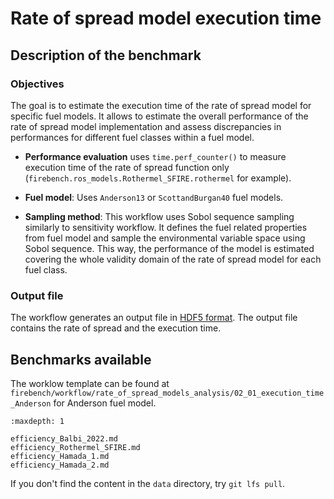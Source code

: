 # Rate of spread model execution time
## Description of the benchmark
### Objectives

The goal is to estimate the execution time of the rate of spread model for specific fuel models.
It allows to estimate the overall performance of the rate of spread model implementation and assess discrepancies in performances for different fuel classes within a fuel model.

- **Performance evaluation** uses `time.perf_counter()` to measure execution time of the rate of spread function only (`firebench.ros_models.Rothermel_SFIRE.rothermel` for example).

- **Fuel model**: Uses `Anderson13` or `ScottandBurgan40` fuel models. 

- **Sampling method**: This workflow uses Sobol sequence sampling similarly to sensitivity workflow. It defines the fuel related properties from fuel model and sample the environmental variable space using Sobol sequence. This way, the performance of the model is estimated covering the whole validity domain of the rate of spread model for each fuel class.

### Output file

The workflow generates an output file in [HDF5 format](https://www.hdfgroup.org/solutions/hdf5/).
The output file contains the rate of spread and the execution time.

## Benchmarks available

The worklow template can be found at `firebench/workflow/rate_of_spread_models_analysis/02_01_execution_time_Anderson` for Anderson fuel model.

```{toctree}
:maxdepth: 1

efficiency_Balbi_2022.md
efficiency_Rothermel_SFIRE.md
efficiency_Hamada_1.md
efficiency_Hamada_2.md
```

If you don't find the content in the `data` directory, try `git lfs pull`.